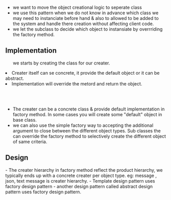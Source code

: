 - we want to move the object creational logic to seperate class
- we use this pattern when we do not know in advance which class we may need to instanciate before hand & also to allowed to be added to the system and handle there creation without affecting client code.
- we let the subclass to decide which object to instansiate by overrriding the factory method.



<h2> Implementation</h2>
<ul>  we starts by creating the class for our creater.</ul>
<li>  Creater itself can se concrete, it provide the default object or it can be abstract.</li>
<li>  Implementation will override the metord and return the object.</li>


<br></br>
- The creater can be a concrete class & provide default implementation in factory method. In some cases you will create some "default" object in base class.
- we can also use the simple factory way to accepting the additional argument to close between the different object types. Sub classes the can override the factory method to selectively create the different object of same criteria.

<h2> Design </h2>
- The creater hierarchy in factory method reflect the product hierarchy, we typically ends up with a concrete creater per object type. eg: message , json, text message is creater hierarchy.
- Template design pattern uses factory design pattern
- another design pattern called abstract design pattern uses factory design  pattern.


